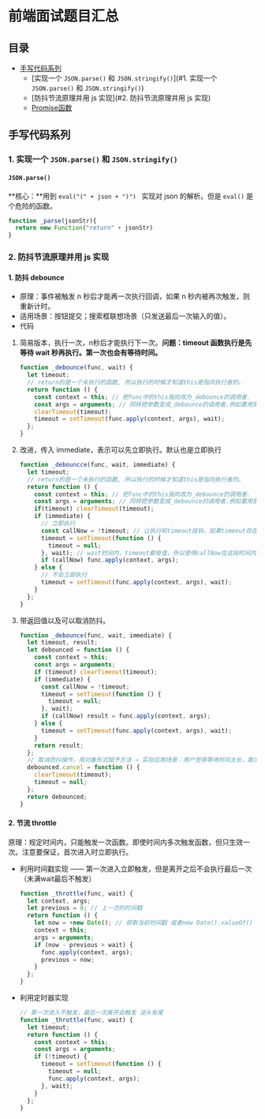 # 前端面试题目汇总

## 目录

- [手写代码系列](#手写代码系列)
  - [实现一个 `JSON.parse()` 和 `JSON.stringify()`](#1. 实现一个 `JSON.parse()` 和 `JSON.stringify()`)
  - [防抖节流原理并用 js 实现](#2. 防抖节流原理并用 js 实现)
  - [Promise函数]()





## 手写代码系列

### 1. 实现一个 `JSON.parse()` 和 `JSON.stringify()`

####  `JSON.parse()` 

**核心：**用到 `eval("(" + json + ")") ` 实现对 json 的解析。但是 `eval()` 是个危险的函数。

```js
function _parse(jsonStr){
  return new Function("return" + jsonStr)
}
```



### 2. 防抖节流原理并用 js 实现

#### 1. 防抖 debounce

- 原理：事件被触发 n 秒后才能再一次执行回调，如果 n 秒内被再次触发，则重新计时。
- 适用场景：按钮提交；搜索框联想场景（只发送最后一次输入的值）。
- 代码

1. 简易版本，执行一次，n秒后才能执行下一次。**问题：timeout 函数执行是先等待 wait 秒再执行。第一次也会有等待时间。**

   ```js
   function _debounce(func, wait) {
     let timeout;
     // return的是一个未执行的函数, 所以执行的时候才知道this是指向执行者的。
     return function () {
       const context = this; // 把func中的this指向改为_debounce的调用者.
       const args = arguments; // 同样把参数变成_debounce的调用者.例如要用到event参数
       clearTimeout(timeout);
       timeout = setTimeout(func.apply(context, args), wait);
     };
   }
   ```

   

2. 改进，传入 immediate，表示可以先立即执行。默认也是立即执行

   ```js
   function _debouncce(func, wait, immediate) {
     let timeout;
     // return的是一个未执行的函数, 所以执行的时候才知道this是指向执行者的。
     return function () {
       const context = this; // 把func中的this指向改为_debounce的调用者.
       const args = arguments; // 同样把参数变成_debounce的调用者.例如要用到event参数
       if(timeout) clearTimeout(timeout);
       if (immediate) {
         // 立即执行
         const callNow = !timeout; // 让执行和timeout挂钩，如果timeout存在说明执行过，就不调用立即执行。如果没有timeout就立即执行
         timeout = setTimeout(function () {
           timeout = null;
         }, wait); // wait时间内，timeout都有值，所以使得callNow在这段时间内都是false，就不执行函数；如果超过wait时间，timout为false，此时执行。
         if (callNow) func.apply(context, args);
       } else {
         // 不会立即执行
         timeout = setTimeout(func.apply(context, args), wait);
       }
     };
   }
   ```

3. 带返回值以及可以取消防抖。

   ```js
   function _debounce(func, wait, immediate) {
     let timeout, result;
     let debounced = function () {
       const context = this;
       const args = arguments;
       if (timeout) clearTimeout(timeout);
       if (immediate) {
         const callNow = !timeout;
         timeout = setTimeout(function () {
           timeout = null;
         }, wait);
         if (callNow) result = func.apply(context, args);
       } else {
         timeout = setTimeout(func.apply(context, args), wait);
       }
       return result;
     };
     // 取消防抖操作，用对象形式赋予方法 → 实际应用场景：用户觉得等待时间太长，取消提交操作
     debounced.cancel = function () {
       clearTimeout(timeout);
       timeout = null;
     };
     return debounced;
   }
   ```



#### 2. 节流 throttle

原理：规定时间内，只能触发一次函数。即使时间内多次触发函数，但只生效一次。注意要保证，首次进入时立即执行。

- 利用时间戳实现 —— 第一次进入立即触发，但是离开之后不会执行最后一次（未满wait最后不触发）

  ```js
  function _throttle(func, wait) {
    let context, args;
    let previous = 0; // 上一次的时间戳
    return function () {
      let now = +new Date(); // 获取当前时间戳 或者new Date().valueOf()
      context = this;
      args = arguments;
      if (now - previous > wait) {
        func.apply(context, args);
        previous = now;
      }
    };
  }
  ```

   

- 利用定时器实现

  ```js
  // 第一次进入不触发，最后一次离开会触发 没头有尾
  function _throttle(func, wait) {
    let timeout;
    return function () {
      const context = this;
      const args = arguments;
      if (!timeout) {
        timeout = setTimeout(function () {
          timeout = null;
          func.apply(context, args);
        }, wait);
      }
    };
  }
  ```

  



































